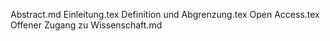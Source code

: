 Abstract.md
Einleitung.tex
Definition und Abgrenzung.tex
Open Access.tex
Offener Zugang zu Wissenschaft.md

